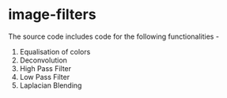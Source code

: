 # image-filters
The source code includes code for the following functionalities -
1. Equalisation of colors
2. Deconvolution
3. High Pass Filter
4. Low Pass Filter
5. Laplacian Blending
